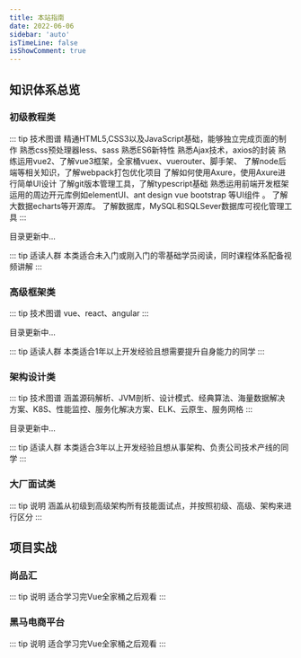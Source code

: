 ```yaml
---
title: 本站指南
date: 2022-06-06
sidebar: 'auto'
isTimeLine: false
isShowComment: true
---
```


## 知识体系总览

### 初级教程类

::: tip 技术图谱
精通HTML5,CSS3以及JavaScript基础，能够独立完成页面的制作
熟悉css预处理器less、sass
熟悉ES6新特性
熟悉Ajax技术，axios的封装
熟练运用vue2、了解vue3框架，全家桶vuex、vuerouter、脚手架、
了解node后端等相关知识，了解webpack打包优化项目
了解如何使用Axure，使用Axure进行简单UI设计
了解git版本管理工具，了解typescript基础
熟悉运用前端开发框架运用的周边开元库例如elementUI、ant design vue bootstrap 等UI组件 。
了解大数据echarts等开源库。
了解数据库，MySQL和SQLSever数据库可视化管理工具
:::

目录更新中...

::: tip 适读人群
本类适合未入门或刚入门的零基础学员阅读，同时课程体系配备视频讲解
:::

### 高级框架类

::: tip 技术图谱
vue、react、angular
:::

目录更新中...

::: tip 适读人群
本类适合1年以上开发经验且想需要提升自身能力的同学
:::

### 架构设计类

::: tip 技术图谱
涵盖源码解析、JVM剖析、设计模式、经典算法、海量数据解决方案、K8S、性能监控、服务化解决方案、ELK、云原生、服务网格
:::

目录更新中...

::: tip 适读人群
本类适合3年以上开发经验且想从事架构、负责公司技术产线的同学
:::

### 大厂面试类

::: tip 说明
涵盖从初级到高级架构所有技能面试点，并按照初级、高级、架构来进行区分
:::

## 项目实战

### 尚品汇

::: tip 说明
适合学习完Vue全家桶之后观看
:::

### 黑马电商平台

::: tip 说明
适合学习完Vue全家桶之后观看
:::
